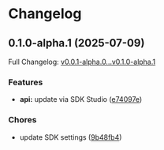 # Changelog

## 0.1.0-alpha.1 (2025-07-09)

Full Changelog: [v0.0.1-alpha.0...v0.1.0-alpha.1](https://github.com/s0ulm4n/urban-fortnight/compare/v0.0.1-alpha.0...v0.1.0-alpha.1)

### Features

* **api:** update via SDK Studio ([e74097e](https://github.com/s0ulm4n/urban-fortnight/commit/e74097ec7edd606a3419cf710a3c2c6c491f9154))


### Chores

* update SDK settings ([9b48fb4](https://github.com/s0ulm4n/urban-fortnight/commit/9b48fb4d061921430572faa799c2fd21f20c59e9))
